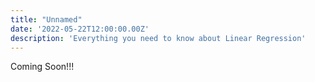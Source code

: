 ```yaml
---
title: "Unnamed"
date: '2022-05-22T12:00:00.00Z'
description: 'Everything you need to know about Linear Regression'
---
```


Coming Soon!!!

